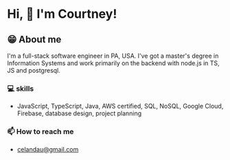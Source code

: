 <!-- # Hi 👋 I'm [Courtney](http://celandau.com)! -->
# Hi, 👋  I'm Courtney!

## 😁  About me
I'm a full-stack software engineer in PA, USA. I've got a master's degree in Information Systems and work primarily on the backend with node.js in TS, JS and postgresql.

<!-- ##  🔭  Currently working on
### **🕒  day job** 
  - Software engineer at Shift4
### **🌙  for fun**
  - [Copy to Trello Chrome extension](https://chrome.google.com/webstore/detail/copy-to-trello/fdaifolckhmjnlkapifnkphgdolgabfb) 
    - A Chrome extension that allows you to create Trello cards using copied text from the web. 
    - Chrome APIs, JavaScript, HTML, CSS
  - [Color fill](http://chilly-teaching.surge.sh/)
    - A fun project I did to check out Vite with Vue3.
    - Vue3, TypeScript, CSS animations
  - Advent of Code https://github.com/clandau/advent-of-code-2020 (TypeScript)
  - contributing to open source projects -->
  
<!--
 ### 🌱 Currently learning
- Golang
- continuing to work on my AWS skills
-->

### 💻  skills
- JavaScript, TypeScript, Java, AWS certified, SQL, NoSQL, Google Cloud, Firebase, database design, project planning

<!-- ### 👯  I’m looking to collaborate on
- open to anything that utilizes my skills, but I am passionate about health and medicine

<!-- **🤔 I’m looking for help with:** -->

<!-- **💬 Ask me about** -->

### 📫  How to reach me
- celandau@gmail.com

<!-- ### 😄  Pronouns
- she/her

**⚡ Fun fact** 
-  -->

<!--
**clandau/clandau** is a ✨ _special_ ✨ repository because its `README.md` (this file) appears on your GitHub profile.

Here are some ideas to get you started:

- 🔭 I’m currently working on ...
- 🌱 I’m currently learning ...
- 👯 I’m looking to collaborate on ...
- 🤔 I’m looking for help with ...
- 💬 Ask me about ...
- 📫 How to reach me: ...
- 😄 Pronouns: ...
- ⚡ Fun fact: ...
-->
